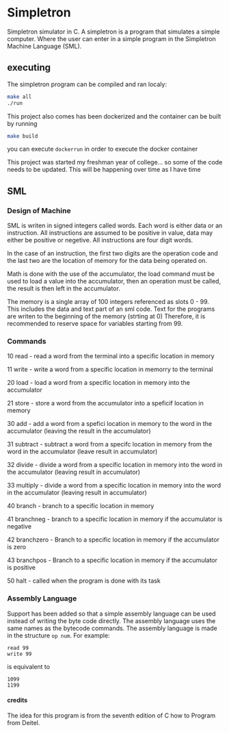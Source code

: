 # Simpletron #

Simpletron simulator in C. A simpletron is a program that simulates a simple computer. Where the user can enter in a simple program in the Simpletron Machine Language (SML).

## executing ##

The simpletron program can be compiled and ran localy:
```bash
make all
./run
```

This project also comes has been dockerized and the container can be built by running
```bash
make build
```
you can execute `dockerrun` in order to execute the docker container

This project was started my freshman year of college... so some of the code needs to be updated. This will be happening over time as I have time

## SML ##

### Design of Machine ###
SML is writen in signed integers called words. Each word is either data or an instruction. All instructions are assumed to be positive in value, data may either be positive or negetive. All instructions are four digit words.

In the case of an instruction, the first two digits are the operation code and the last two are the location of memory for the data being operated on.

Math is done with the use of the accumulator, the load command must be used to load a value into the accumulator, then an operation must be called, the result is then left in the accumulator.

The memory is a single array of 100 integers referenced as slots 0 - 99. This includes the data and text part of an sml code. Text for the programs are writen to the beginning of the memory (strting at 0) Therefore, it is recommended to reserve space for variables starting from 99.

### Commands ###

10 read - read a word from the terminal into a specific location in memory

11 write - write a word from a specific location in memorry to the terminal

20 load - load a word from a specific location in memory into the accumulator

21 store - store a word from the accumulator into a speficif location in memory

30 add - add a word from a spefici location in memory to the word in the accumulator (leaving the result in the accumulator)

31 subtract  - subtract a word from a specifc location in memory from the word in the accumulator (leave result in accumulator)

32 divide - divide a word from a specific location in memory into the word in the accumulator (leaving result in accumulator)

33 multiply -  divide a word from a specific location in memory into the word in the accumulator (leaving result in accumulator)

40 branch - branch to a specific location in memory

41 branchneg - branch to a specific location in memory if the accumulator is negative

42 branchzero - Branch to a specific location in memory if the accumulator is zero

43 branchpos - Branch to a specific location in memory if the accumulator is positive

50 halt - called when the program is done with its task

### Assembly Language ###

Support has been added so that a simple assembly language can be used instead of writing the byte code directly. The assembly language uses the same names as the bytecode commands. The assembly language is made in the structure `op num`. For example:
```
read 99
write 99
```
is equivalent to 
```
1099
1199
```

#### credits ####
The idea for this program is from the seventh edition of C how to Program from Deitel.
